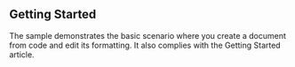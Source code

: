 ## Getting Started
The sample demonstrates the basic scenario where you create a document from code and edit its formatting. It also complies with the Getting Started article.

[//]: <keywords: raddocument,document,editor,rich,how,to>